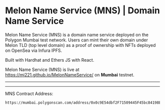 # Melon Name Service (MNS) | Domain Name Service

Melon Name Service (MNS) is a domain name service deployed on the Polygon Mumbai test network. Users can mint their own domain under Melon TLD (top level domain) as a proof of ownership with NFTs deployed on OpenSea via Infura IPFS.

Built with Hardhat and Ethers JS with React.

Melon Name Service (MNS) is live at https://mj221.github.io/MelonNameService/ on <b>Mumbai</b> testnet.

<hr/>



<hr/>
MNS Contract Address:

```
https://mumbai.polygonscan.com/address/0x0c9E54dbf2F71509445F45bc84198E180E54457F
```

